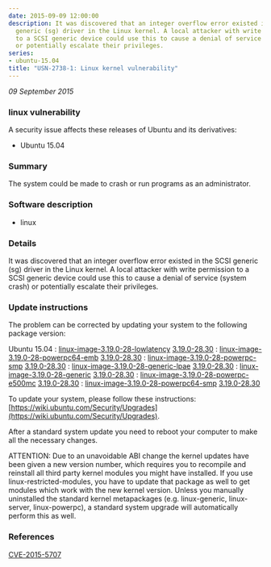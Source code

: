```yaml
---
date: 2015-09-09 12:00:00
description: It was discovered that an integer overflow error existed in the SCSI
  generic (sg) driver in the Linux kernel. A local attacker with write permission
  to a SCSI generic device could use this to cause a denial of service (system crash)
  or potentially escalate their privileges.
series:
- ubuntu-15.04
title: "USN-2738-1: Linux kernel vulnerability"
---
```


*09 September 2015*

### linux vulnerability

A security issue affects these releases of Ubuntu and its derivatives:

* Ubuntu 15.04

### Summary

The system could be made to crash or run programs as an administrator. 

### Software description

* linux 

### Details

It was discovered that an integer overflow error existed in the SCSI generic (sg) driver in the Linux kernel. A local attacker with write permission to a SCSI generic device could use this to cause a denial of service (system crash) or potentially escalate their privileges.

### Update instructions

The problem can be corrected by updating your system to the following package version:

Ubuntu 15.04
 : [linux-image-3.19.0-28-lowlatency](https://launchpad.net/ubuntu/+source/linux) <span> [3.19.0-28.30](https://launchpad.net/ubuntu/+source/linux/3.19.0-28.30) </span> 
 : [linux-image-3.19.0-28-powerpc64-emb](https://launchpad.net/ubuntu/+source/linux) <span> [3.19.0-28.30](https://launchpad.net/ubuntu/+source/linux/3.19.0-28.30) </span> 
 : [linux-image-3.19.0-28-powerpc-smp](https://launchpad.net/ubuntu/+source/linux) <span> [3.19.0-28.30](https://launchpad.net/ubuntu/+source/linux/3.19.0-28.30) </span> 
 : [linux-image-3.19.0-28-generic-lpae](https://launchpad.net/ubuntu/+source/linux) <span> [3.19.0-28.30](https://launchpad.net/ubuntu/+source/linux/3.19.0-28.30) </span> 
 : [linux-image-3.19.0-28-generic](https://launchpad.net/ubuntu/+source/linux) <span> [3.19.0-28.30](https://launchpad.net/ubuntu/+source/linux/3.19.0-28.30) </span> 
 : [linux-image-3.19.0-28-powerpc-e500mc](https://launchpad.net/ubuntu/+source/linux) <span> [3.19.0-28.30](https://launchpad.net/ubuntu/+source/linux/3.19.0-28.30) </span> 
 : [linux-image-3.19.0-28-powerpc64-smp](https://launchpad.net/ubuntu/+source/linux) <span> [3.19.0-28.30](https://launchpad.net/ubuntu/+source/linux/3.19.0-28.30) </span> 

To update your system, please follow these instructions: [https://wiki.ubuntu.com/Security/Upgrades](https://wiki.ubuntu.com/Security/Upgrades).

After a standard system update you need to reboot your computer to make all the necessary changes.

ATTENTION: Due to an unavoidable ABI change the kernel updates have been given a new version number, which requires you to recompile and reinstall all third party kernel modules you might have installed. If you use linux-restricted-modules, you have to update that package as well to get modules which work with the new kernel version. Unless you manually uninstalled the standard kernel metapackages (e.g. linux-generic, linux-server, linux-powerpc), a standard system upgrade will automatically perform this as well. 

### References

 
 [CVE-2015-5707](http://people.ubuntu.com/~ubuntu-security/cve/CVE-2015-5707)